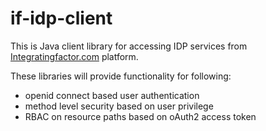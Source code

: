 # if-idp-client
This is Java client library for accessing IDP services from [Integratingfactor.com](http://www.integratingfactor.com) platform.

These libraries will provide functionality for following:
* openid connect based user authentication
* method level security based on user privilege
* RBAC on resource paths based on oAuth2 access token
